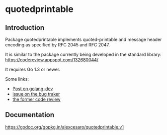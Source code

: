 # quotedprintable

## Introduction

Package quotedprintable implements quoted-printable and message header encoding
as specified by RFC 2045 and RFC 2047.

It is similar to the package currently being developed in the standard library: https://codereview.appspot.com/132680044/

It requires Go 1.3 or newer.

Some links:
 - [Post on golang-dev](https://groups.google.com/d/topic/golang-dev/PK_ICQNJTmg/discussion)
 - [issue on the bug traker](https://code.google.com/p/go/issues/detail?id=4943)
 - [the former code review](https://codereview.appspot.com/101330049/)


## Documentation

https://godoc.org/gopkg.in/alexcesaro/quotedprintable.v1
